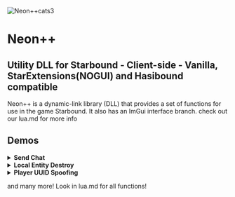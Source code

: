 ![Neon++cats3](https://user-images.githubusercontent.com/111540866/235280308-420053d0-1ebd-4be6-8bce-ffc498dbae2c.png)

# Neon++
## Utility DLL for Starbound - Client-side - Vanilla, StarExtensions(NOGUI) and Hasibound compatible

Neon++ is a dynamic-link library (DLL) that provides a set of functions for use in the game Starbound. It also has an ImGui interface branch.
check out our lua.md for more info

## Demos

<details>
<summary><b>Send Chat</b></summary>
<br>
Send your Messages with Neon++! You can also get the last message received.
<br>
<br>
  
![NVIDIA_Share_NJUsodI4hR](https://user-images.githubusercontent.com/111540866/235009671-065dcc8b-9884-464a-a630-66b648be0a70.png)
</details>

<details>
<summary><b>Local Entity Destroy</b></summary>
<br>
Get rid of what you dont like! With Neon++ you can locally destroy entities.
<br>
<br>
  
![Neon_Local_Entity_Destroy](https://user-images.githubusercontent.com/111540866/235007493-9f8d77c3-c257-4f7b-9ce9-c8faf10c5fe1.gif)
</details>

<details>
<summary><b>Player UUID Spoofing</b></summary>
<br>
Spoof your UUID with Neon++! This provides some protection from unwanted visitors. (We will work on ways to make it even more protective!)
<br>
<br>

![Neon_Set_Player_UUID](https://user-images.githubusercontent.com/111540866/235007581-6786e028-b447-4209-b816-85a72c7cc594.gif)
</details>

and many more! Look in lua.md for all functions!
